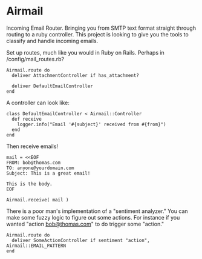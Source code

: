 # Airmail
Incoming Email Router.  Bringing you from SMTP text format straight through routing to a ruby controller. 
This project is looking to give you the tools to classify and handle incoming emails.

Set up routes, much like you would in Ruby on Rails.  Perhaps in /config/mail_routes.rb?

    Airmail.route do
      deliver AttachmentController if has_attachment?

      deliver DefaultEmailController
    end

A controller can look like:

    class DefaultEmailController < Airmail::Controller
      def receive
        logger.info("Email '#{subject}' received from #{from}")
      end
    end
    

Then receive emails!

    mail = <<EOF
    FROM: bob@thomas.com
    TO: anyone@yourdomain.com
    Subject: This is a great email!

    This is the body.
    EOF

    Airmail.receive( mail )


There is a poor man's implementation of a "sentiment analyzer." You can make some fuzzy logic to figure out 
some actions. For instance if you wanted "action bob@thomas.com" to do trigger some "action."

    Airmail.route do
      deliver SomeActionController if sentiment "action", Airmail::EMAIL_PATTERN
    end
